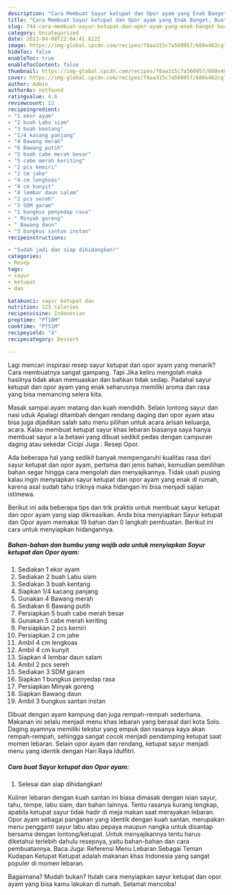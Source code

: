 ```yaml
---
description: "Cara Membuat Sayur ketupat dan Opor ayam yang Enak Banget, Buat Buka Puasa}"
title: "Cara Membuat Sayur ketupat dan Opor ayam yang Enak Banget, Buat Buka Puasa}"
slug: 744-cara-membuat-sayur-ketupat-dan-opor-ayam-yang-enak-banget-buat-buka-puasa
category: Uncategorized
date: 2023-04-08T22:04:41.622Z
image: https://img-global.cpcdn.com/recipes/f8aa315c7a560957/680x482cq70/sayur-ketupat-dan-opor-ayam-foto-resep-utama.jpg
hideToc: false
enableToc: true
enableTocContent: false
thumbnail: https://img-global.cpcdn.com/recipes/f8aa315c7a560957/680x482cq70/sayur-ketupat-dan-opor-ayam-foto-resep-utama.jpg
cover: https://img-global.cpcdn.com/recipes/f8aa315c7a560957/680x482cq70/sayur-ketupat-dan-opor-ayam-foto-resep-utama.jpg
author: Admin
authorAv: notfound
ratingvalue: 4.6
reviewcount: 12
recipeingredient:
- "1 ekor ayam"
- "2 buah Labu siam"
- "3 buah kentang"
- "1/4 kacang panjang"
- "4 Bawang merah"
- "6 Bawang putih"
- "5 buah cabe merah besar"
- "5 cabe merah keriting"
- "2 pcs kemiri"
- "2 cm jahe"
- "4 cm lengkoas"
- "4 cm kunyit"
- "4 lembar daun salam"
- "2 pcs sereh"
- "3 SDM garam"
- "1 bungkus penyedap rasa"
- " Minyak goreng"
- " Bawang daun"
- "3 bungkus santan instan"
recipeinstructions:

- "Sudah jadi dan siap dihidangkan!"
categories:
- Resep
tags:
- sayur
- ketupat
- dan

katakunci: sayur ketupat dan 
nutrition: 123 calories
recipecuisine: Indonesian
preptime: "PT18M"
cooktime: "PT51M"
recipeyield: "4"
recipecategory: Dessert

---
```



Lagi mencari inspirasi resep sayur ketupat dan opor ayam yang menarik? Cara membuatnya sangat gampang. Tapi Jika keliru mengolah maka hasilnya tidak akan memuaskan dan bahkan tidak sedap. Padahal sayur ketupat dan opor ayam yang enak seharusnya memiliki aroma dan rasa yang bisa memancing selera kita.


Masak sampai ayam matang dan kuah mendidih. Selain lontong sayur dan nasi uduk Apalagi ditambah dengan rendang daging dan opor ayam atau bisa juga dijadikan salah satu menu pilihan untuk acara arisan keluarga, acara. Kalau membuat ketupat sayur khas lebaran biasanya saya hanya membuat sayur a la betawi yang dibuat sedikit pedas dengan campuran daging atau sekedar Cicipi Juga : Resep Opor.

Ada beberapa hal yang sedikit banyak mempengaruhi kualitas rasa dari sayur ketupat dan opor ayam, pertama dari jenis bahan, kemudian pemilihan bahan segar hingga cara mengolah dan menyajikannya. Tidak usah pusing kalau ingin menyiapkan sayur ketupat dan opor ayam yang enak di rumah, karena asal sudah tahu triknya maka hidangan ini bisa menjadi sajian istimewa.


Berikut ini ada beberapa tips dan trik praktis untuk membuat sayur ketupat dan opor ayam yang siap dikreasikan. Anda bisa menyiapkan Sayur ketupat dan Opor ayam memakai 19 bahan dan 0 langkah pembuatan. Berikut ini cara untuk menyiapkan hidangannya.

<!--inarticleads1-->

##### Bahan-bahan dan bumbu yang wajib ada untuk menyiapkan Sayur ketupat dan Opor ayam:

1. Sediakan 1 ekor ayam
1. Sediakan 2 buah Labu siam
1. Sediakan 3 buah kentang
1. Siapkan 1/4 kacang panjang
1. Gunakan 4 Bawang merah
1. Sediakan 6 Bawang putih
1. Persiapkan 5 buah cabe merah besar
1. Gunakan 5 cabe merah keriting
1. Persiapkan 2 pcs kemiri
1. Persiapkan 2 cm jahe
1. Ambil 4 cm lengkoas
1. Ambil 4 cm kunyit
1. Siapkan 4 lembar daun salam
1. Ambil 2 pcs sereh
1. Sediakan 3 SDM garam
1. Siapkan 1 bungkus penyedap rasa
1. Persiapkan  Minyak goreng
1. Siapkan  Bawang daun
1. Ambil 3 bungkus santan instan


Dibuat dengan ayam kampung dan juga rempah-rempah sederhana. Makanan ini selalu menjadi menu khas lebaran yang berasal dari kota Solo. Daging ayamnya memiliki tekstur yang empuk dan rasanya kaya akan rempah-rempah, sehingga sangat cocok menjadi pendamping ketupat saat momen lebaran. Selain opor ayam dan rendang, ketupat sayur menjadi menu yang identik dengan Hari Raya Idulfitri. 

<!--inarticleads2-->

##### Cara buat Sayur ketupat dan Opor ayam:


1. Selesai dan siap dihidangkan!

Kuliner lebaran dengan kuah santan ini biasa dimasak dengan isian sayur, tahu, tempe, labu siam, dan bahan lainnya. Tentu rasanya kurang lengkap, apabila ketupat sayur tidak hadir di meja makan saat merayakan lebaran. Opor ayam sebagai panganan yang identik dengan kuah santan, merupakan menu pengganti sayur labu atau pepaya maupun nangka untuk disantap bersama dengan lontong/ketupat. Untuk menyajikannya tentu harus diketahui terlebih dahulu resepnya, yaitu bahan-bahan dan cara pembuatannya. Baca Juga: Referensi Menu Lebaran Sebagai Teman Kudapan Ketupat Ketupat adalah makanan khas Indonesia yang sangat populer di momen lebaran. 

Bagaimana? Mudah bukan? Itulah cara menyiapkan sayur ketupat dan opor ayam yang bisa kamu lakukan di rumah. Selamat mencoba!
